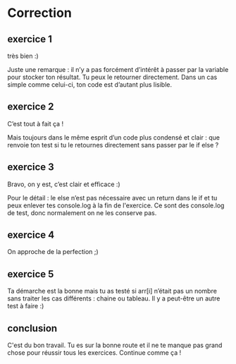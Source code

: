 # Correction

## exercice 1

très bien :)

Juste une remarque : il n’y a pas forcément d’intérêt à passer par la variable pour stocker ton résultat. Tu peux le retourner directement. Dans un cas simple comme celui-ci, ton code est d’autant plus lisible.

## exercice 2

C’est tout à fait ça !

Mais toujours dans le même esprit d’un code plus condensé et clair : que renvoie ton test si tu le retournes directement sans passer par le if else ?

## exercice 3

Bravo, on y est, c’est clair et efficace :)

Pour le détail : le else n’est pas nécessaire avec un return dans le if et tu peux enlever tes console.log à la fin de l'exercice. Ce sont des console.log de test, donc normalement on ne les conserve pas.

## exercice 4

On approche de la perfection ;)

## exercice 5

Ta démarche est la bonne mais tu as testé si arr[i] n’était pas un nombre sans traiter les cas différents : chaine ou tableau. Il y a peut-être un autre test à faire :)

## conclusion

C'est du bon travail. Tu es sur la bonne route et il ne te manque pas grand chose pour réussir tous les exercices. Continue comme ça !
